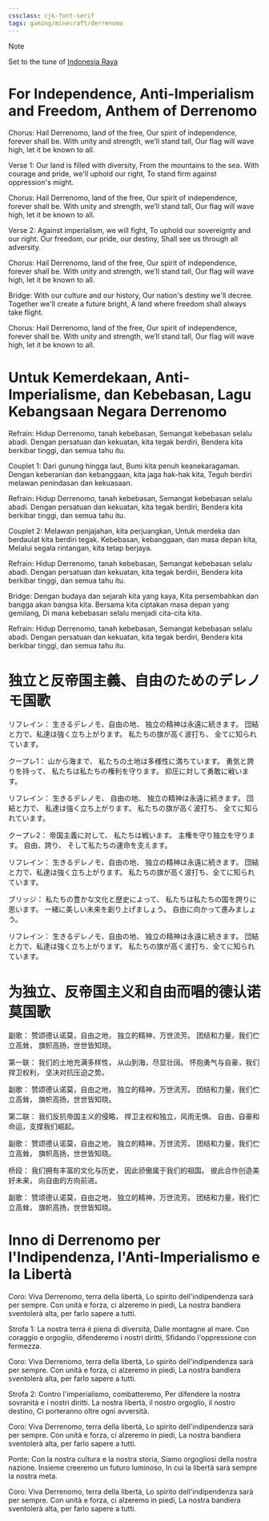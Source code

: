 ```yaml
---
cssclass: cjk-font-serif
tags: gaming/minecraft/derrenomo
---
```


> [!note]
> Set to the tune of [Indonesia Raya](https://www.youtube.com/watch?v=uyyLot4PLXM&pp=ygUbaW5kb25lc2lhIHJheWEgaW5zdHJ1bWVudGFs)

# For Independence, Anti-Imperialism and Freedom, Anthem of Derrenomo

Chorus:
Hail Derrenomo, land of the free,
Our spirit of independence, forever shall be.
With unity and strength, we’ll stand tall,
Our flag will wave high, let it be known to all.

Verse 1:
Our land is filled with diversity,
From the mountains to the sea.
With courage and pride, we'll uphold our right,
To stand firm against oppression's might.

Chorus:
Hail Derrenomo, land of the free,
Our spirit of independence, forever shall be.
With unity and strength, we’ll stand tall,
Our flag will wave high, let it be known to all.

Verse 2:
Against imperialism, we will fight,
To uphold our sovereignty and our right.
Our freedom, our pride, our destiny,
Shall see us through all adversity.

Chorus:
Hail Derrenomo, land of the free,
Our spirit of independence, forever shall be.
With unity and strength, we’ll stand tall,
Our flag will wave high, let it be known to all.

Bridge:
With our culture and our history,
Our nation's destiny we'll decree.
Together we'll create a future bright,
A land where freedom shall always take flight.

Chorus:
Hail Derrenomo, land of the free,
Our spirit of independence, forever shall be.
With unity and strength, we’ll stand tall,
Our flag will wave high, let it be known to all.

# Untuk Kemerdekaan, Anti-Imperialisme, dan Kebebasan, Lagu Kebangsaan Negara Derrenomo

Refrain:
Hidup Derrenomo, tanah kebebasan,
Semangat kebebasan selalu abadi.
Dengan persatuan dan kekuatan, kita tegak berdiri, Bendera kita berkibar tinggi, dan semua tahu itu.

Couplet 1:
Dari gunung hingga laut, Bumi kita penuh keanekaragaman.
Dengan keberanian dan kebanggaan,
kita jaga hak-hak kita,
Teguh berdiri melawan penindasan dan kekuasaan.

Refrain:
Hidup Derrenomo, tanah kebebasan,
Semangat kebebasan selalu abadi.
Dengan persatuan dan kekuatan,
kita tegak berdiri, Bendera kita berkibar tinggi,
dan semua tahu itu.

Couplet 2:
Melawan penjajahan, kita perjuangkan,
Untuk merdeka dan berdaulat kita berdiri tegak.
Kebebasan, kebanggaan, dan masa depan kita,
Melalui segala rintangan, kita tetap berjaya.

Refrain:
Hidup Derrenomo, tanah kebebasan,
Semangat kebebasan selalu abadi.
Dengan persatuan dan kekuatan, kita tegak berdiri, Bendera kita berkibar tinggi, dan semua tahu itu.

Bridge:
Dengan budaya dan sejarah kita yang kaya, Kita persembahkan dan bangga akan bangsa kita.
Bersama kita ciptakan masa depan yang gemilang, Di mana kebebasan selalu menjadi cita-cita kita.

Refrain:
Hidup Derrenomo, tanah kebebasan,
Semangat kebebasan selalu abadi.
Dengan persatuan dan kekuatan,
kita tegak berdiri, Bendera kita berkibar tinggi,
dan semua tahu itu.

# 独立と反帝国主義、自由のためのデレノモ国歌

リフレイン：
生きるデレノモ、自由の地、
独立の精神は永遠に続きます。
団結と力で、私達は強く立ち上がります。
私たちの旗が高く波打ち、
全てに知られています。

クープレ1：
山から海まで、
私たちの土地は多様性に満ちています。
勇気と誇りを持って、
私たちは私たちの権利を守ります。
抑圧に対して勇敢に戦います。

リフレイン：
生きるデレノモ、
自由の地、 独立の精神は永遠に続きます。
団結と力で、
私達は強く立ち上がります。
私たちの旗が高く波打ち、
全てに知られています。

クープレ2：
帝国主義に対して、
私たちは戦います。
主権を守り独立を守ります。
自由、誇り、
そして私たちの運命を支えます。

リフレイン：
生きるデレノモ、自由の地、
独立の精神は永遠に続きます。
団結と力で、私達は強く立ち上がります。
私たちの旗が高く波打ち、全てに知られています。

ブリッジ：
私たちの豊かな文化と歴史によって、
私たちは私たちの国を誇りに思います。
一緒に美しい未来を創り上げましょう。
自由に向かって進みましょう。

リフレイン：
生きるデレノモ、自由の地、
独立の精神は永遠に続きます。
団結と力で、私達は強く立ち上がります。
私たちの旗が高く波打ち、全てに知られています。

# 为独立、反帝国主义和自由而唱的德认诺莫国歌

副歌：
赞颂德认诺莫，自由之地，
独立的精神，万世流芳。
团结和力量，我们伫立高耸，
旗帜高扬，世世皆知晓。

第一联：
我们的土地充满多样性，
从山到海，尽显壮阔。
怀抱勇气与自豪，我们捍卫权利，
坚决对抗压迫之势。

副歌：
赞颂德认诺莫，自由之地，
独立的精神，万世流芳。
团结和力量，我们伫立高耸，
旗帜高扬，世世皆知晓。

第二联：
我们反抗帝国主义的侵略，
捍卫主权和独立，风雨无惧。
自由、自豪和命运，支撑我们崛起。

副歌：
赞颂德认诺莫，自由之地，
独立的精神，万世流芳。
团结和力量，我们伫立高耸，
旗帜高扬，世世皆知晓。

桥段：
我们拥有丰富的文化与历史，
因此骄傲属于我们的祖国。
彼此合作创造美好未来，
向自由的方向前进。

副歌：
赞颂德认诺莫，自由之地，
独立的精神，万世流芳。
团结和力量，我们伫立高耸，
旗帜高扬，世世皆知晓。

# Inno di Derrenomo per l'Indipendenza, l'Anti-Imperialismo e la Libertà

Coro:
Viva Derrenomo, terra della libertà,
Lo spirito dell'indipendenza sarà per sempre.
Con unità e forza, ci alzeremo in piedi,
La nostra bandiera sventolerà alta, per farlo sapere a tutti.

Strofa 1:
La nostra terra è piena di diversità,
Dalle montagne al mare.
Con coraggio e orgoglio, difenderemo i nostri diritti,
Sfidando l'oppressione con fermezza.

Coro:
Viva Derrenomo, terra della libertà,
Lo spirito dell'indipendenza sarà per sempre.
Con unità e forza, ci alzeremo in piedi,
La nostra bandiera sventolerà alta, per farlo sapere a tutti.

Strofa 2:
Contro l'imperialismo, combatteremo,
Per difendere la nostra sovranità e i nostri diritti.
La nostra libertà, il nostro orgoglio, il nostro destino,
Ci porteranno oltre ogni avversità.

Coro:
Viva Derrenomo, terra della libertà,
Lo spirito dell'indipendenza sarà per sempre.
Con unità e forza, ci alzeremo in piedi,
La nostra bandiera sventolerà alta, per farlo sapere a tutti.

Ponte:
Con la nostra cultura e la nostra storia,
Siamo orgogliosi della nostra nazione.
Insieme creeremo un futuro luminoso,
In cui la libertà sarà sempre la nostra meta.

Coro:
Viva Derrenomo, terra della libertà,
Lo spirito dell'indipendenza sarà per sempre.
Con unità e forza, ci alzeremo in piedi,
La nostra bandiera sventolerà alta, per farlo sapere a tutti.
